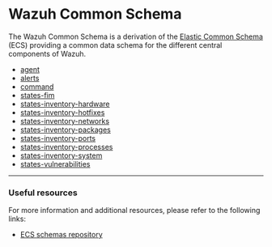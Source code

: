 # Wazuh Common Schema

The Wazuh Common Schema is a derivation of the [Elastic Common Schema](https://www.elastic.co/guide/en/ecs/current/ecs-field-reference.html) (ECS) providing a common data schema for the different central components of Wazuh.

- [agent](./agent.md)
- [alerts](alerts.md)
- [command](commands.md)
- [states-fim](states-fim.md)
- [states-inventory-hardware](states-inventory-hardware.md)
- [states-inventory-hotfixes](states-inventory-hotfixes.md)
- [states-inventory-networks](states-inventory-networks.md)
- [states-inventory-packages](states-inventory-packages.md)
- [states-inventory-ports](states-inventory-ports.md)
- [states-inventory-processes](states-inventory-processes.md)
- [states-inventory-system](states-inventory-system.md)
- [states-vulnerabilities](states-vulnerabilities.md)

---

### Useful resources
For more information and additional resources, please refer to the following links:
- [ECS schemas repository](https://github.com/elastic/ecs/tree/main/schemas)
